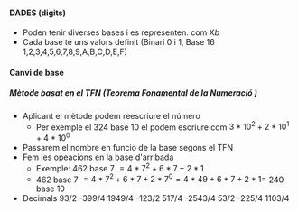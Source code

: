 #### DADES (digits)
- Poden tenir diverses bases i es representen. com X$b$
- Cada base té uns valors definit (Binari 0 i 1, Base 16 1,2,3,4,5,6,7,8,9,A,B,C,D,E,F)
#### Canvi de base
##### Mètode basat en el TFN (Teorema Fonamental de la Numeració )
- Aplicant el mètode podem reescriure el número
	- Per exemple el 324 base 10 el podem escriure com $3*10^2+2*10^1+4*10^0$ 
- Passarem el nombre en funcio de la base segons el TFN
- Fem les opeacions en la base d'arribada
	- Exemple: 462 base 7  $= 4*7^2 + 6*7 + 2*1$
	- 462 base 7 $= 4*7^2 + 6*7 + 2*7^0 = 4*49 + 6*7 + 2*1 =$ 240 base 10
- Decimals
93/2	-399/4	 1949/4
-123/2	 517/4	-2543/4
  53/2	-225/4	 1103/4